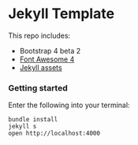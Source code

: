 # Jekyll Template

This repo includes: 
* Bootstrap 4 beta 2
* [Font Awesome 4](https://github.com/FortAwesome/Font-Awesome)
* [Jekyll assets](https://github.com/envygeeks/jekyll-assets)

### Getting started

Enter the following into your terminal: 
```
bundle install
jekyll s
open http://localhost:4000
```
